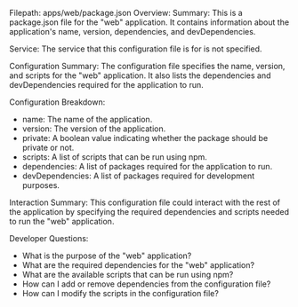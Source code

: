 Filepath: apps/web/package.json
Overview: Summary:
This is a package.json file for the "web" application. It contains information about the application's name, version, dependencies, and devDependencies.

Service:
The service that this configuration file is for is not specified.

Configuration Summary:
The configuration file specifies the name, version, and scripts for the "web" application. It also lists the dependencies and devDependencies required for the application to run.

Configuration Breakdown:
- name: The name of the application.
- version: The version of the application.
- private: A boolean value indicating whether the package should be private or not.
- scripts: A list of scripts that can be run using npm.
- dependencies: A list of packages required for the application to run.
- devDependencies: A list of packages required for development purposes.

Interaction Summary:
This configuration file could interact with the rest of the application by specifying the required dependencies and scripts needed to run the "web" application.

Developer Questions:
- What is the purpose of the "web" application?
- What are the required dependencies for the "web" application?
- What are the available scripts that can be run using npm?
- How can I add or remove dependencies from the configuration file?
- How can I modify the scripts in the configuration file?


